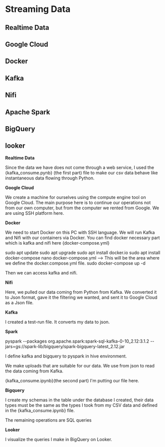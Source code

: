 # Streaming Data
## Realtime Data
## Google Cloud
## Docker
## Kafka
## Nifi
## Apache Spark
## BigQuery
## looker


**Realtime Data**

Since the data we have does not come through a web service, I used the {kafka_consume.pynb} (the first part) file to make our csv data behave like instantaneous data flowing through Python.

**Google Cloud**

We create a machine for ourselves using the compute engine tool on Google Cloud. The main purpose here is to continue our operations not from our own computer, but from the computer we rented from Google. We are using SSH platform here.

**Docker**

We need to start Docker on this PC with SSH language. We will run Kafka and Nifi with our containers via Docker.
You can find docker necessary part which is kafka and nifi here {docker-compose.yml}

sudo apt update
sudo apt upgrade
sudo apt install docker.io
sudo apt install docker-compose
nano docker-compose.yml --> This will be the area where we define the docker.compose.yml file.
sudo docker-compose up -d

Then we can access kafka and nifi.


**Nifi**

Here, we pulled our data coming from Python from Kafka. We converted it to Json format, gave it the filtering we wanted, and sent it to Google Cloud as a Json file.

**Kafka**

I created a test-run file. It converts my data to json.

**Spark**

pyspark --packages org.apache.spark:spark-sql-kafka-0-10_2.12:3.1.2 --jars=gs://spark-lib/bigquery/spark-bigquery-latest_2.12.jar

I define kafka and bigquery to pyspark in hive environment.

We make uploads that are suitable for our data. We use from json to read the data coming from Kafka.

{kafka_consume.ipynb}(the second part) I'm putting our file here.

**Bigquery**

I create my schemas in the table under the database I created, their data types must be the same as the types I took from my CSV data and defined in the {kafka_consume.ipynb} file.

The remaining operations are SQL queries

**Looker**

I visualize the queries I make in BigQuery on Looker.
